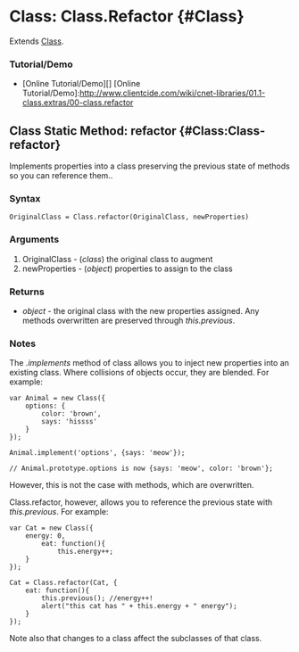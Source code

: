 Class: Class.Refactor {#Class}
==============================

Extends [Class][].

### Tutorial/Demo

* [Online Tutorial/Demo][]
[Online Tutorial/Demo]:http://www.clientcide.com/wiki/cnet-libraries/01.1-class.extras/00-class.refactor

Class Static Method: refactor {#Class:Class-refactor}
-----------------------------------------------

Implements properties into a class preserving the previous state of methods so you can reference them..


### Syntax

	OriginalClass = Class.refactor(OriginalClass, newProperties)

### Arguments

1. OriginalClass - (*class*) the original class to augment
2. newProperties - (*object*) properties to assign to the class

### Returns

* *object* - the original class with the new properties assigned. Any methods overwritten are preserved through *this.previous*.

### Notes

The *.implements* method of class allows you to inject new properties into an existing class. Where collisions of objects occur, they are blended. For example:

	var Animal = new Class({
	    options: {
	        color: 'brown',
	        says: 'hissss'
	    }
	});

	Animal.implement('options', {says: 'meow'});

	// Animal.prototype.options is now {says: 'meow', color: 'brown'};

However, this is not the case with methods, which are overwritten.

Class.refactor, however, allows you to reference the previous state with *this.previous*. For example:

	var Cat = new Class({
	    energy: 0,
	        eat: function(){
	            this.energy++;
	    }
	});

	Cat = Class.refactor(Cat, {
	    eat: function(){
	        this.previous(); //energy++!
	        alert("this cat has " + this.energy + " energy");
	    }
	});

Note also that changes to a class affect the subclasses of that class.

[Class]: /core/Class/Class
